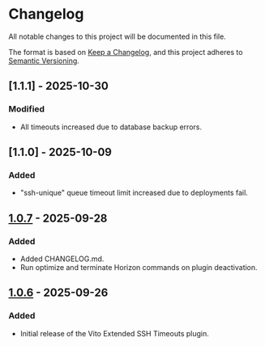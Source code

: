 # Changelog

All notable changes to this project will be documented in this file.

The format is based on [Keep a Changelog](https://keepachangelog.com/en/1.1.0/),
and this project adheres to [Semantic Versioning](https://semver.org/spec/v2.0.0.html).

## [1.1.1] - 2025-10-30

### Modified

- All timeouts increased due to database backup errors.

## [1.1.0] - 2025-10-09

### Added

- "ssh-unique" queue timeout limit increased due to deployments fail.

## [1.0.7] - 2025-09-28

### Added

- Added CHANGELOG.md.
- Run optimize and terminate Horizon commands on plugin deactivation.

## [1.0.6] - 2025-09-26

### Added

- Initial release of the Vito Extended SSH Timeouts plugin.

[1.0.7]: https://github.com/oralunal/vito-extended-ssh-timeouts/releases/tag/1.0.7
[1.0.6]: https://github.com/oralunal/vito-extended-ssh-timeouts/releases/tag/1.0.6
[1.0.5]: https://github.com/oralunal/vito-extended-ssh-timeouts/releases/tag/1.0.5
[1.0.4]: https://github.com/oralunal/vito-extended-ssh-timeouts/releases/tag/1.0.4
[1.0.3]: https://github.com/oralunal/vito-extended-ssh-timeouts/releases/tag/1.0.3
[1.0.2]: https://github.com/oralunal/vito-extended-ssh-timeouts/releases/tag/1.0.2
[1.0.1]: https://github.com/oralunal/vito-extended-ssh-timeouts/releases/tag/1.0.1
[1.0.0]: https://github.com/oralunal/vito-extended-ssh-timeouts/releases/tag/1.0.0
